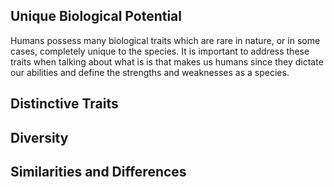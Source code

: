 ## Unique Biological Potential

Humans possess many biological traits which are rare in nature, or in some cases, completely unique to the species. It is important to address these traits when talking about what is is that makes us humans since they dictate our abilities and define the strengths and weaknesses as a species.

## Distinctive Traits

## Diversity


## Similarities and Differences